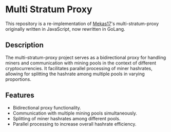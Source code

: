 # Multi Stratum Proxy
This repository is a re-implementation of [Mekas17](https://github.com/mekas17/multi-stratum-proxy)'s multi-stratum-proxy originally written in JavaScript, now rewritten in GoLang.

## Description
The multi-stratum-proxy project serves as a bidirectional proxy for handling miners and communication with mining pools in the context of different cryptocurrencies. It facilitates parallel processing of miner hashrates, allowing for splitting the hashrate among multiple pools in varying proportions.

## Features
- Bidirectional proxy functionality.
- Communication with multiple mining pools simultaneously.
- Splitting of miner hashrates among different pools.
- Parallel processing to increase overall hashrate efficiency.